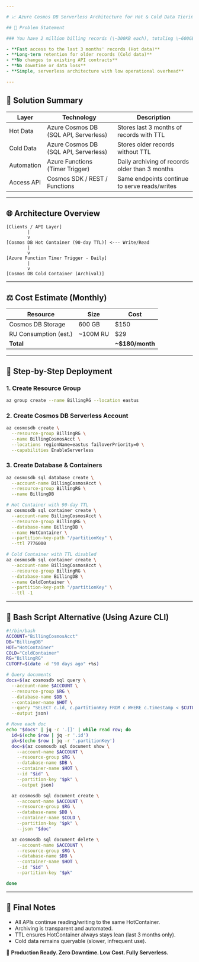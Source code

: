 ```yaml
---

# 📈 Azure Cosmos DB Serverless Architecture for Hot & Cold Data Tiering

## 📄 Problem Statement

### You have 2 million billing records (\~300KB each), totaling \~600GB. You require:

- **Fast access to the last 3 months' records (Hot data)**
- **Long-term retention for older records (Cold data)**
- **No changes to existing API contracts**
- **No downtime or data loss**
- **Simple, serverless architecture with low operational overhead**

---
```


## 📝 Solution Summary

| Layer      | Technology                            | Description                                    |
| ---------- | ------------------------------------- | ---------------------------------------------- |
| Hot Data   | Azure Cosmos DB (SQL API, Serverless) | Stores last 3 months of records with TTL       |
| Cold Data  | Azure Cosmos DB (SQL API, Serverless) | Stores older records without TTL               |
| Automation | Azure Functions (Timer Trigger)       | Daily archiving of records older than 3 months |
| Access API | Cosmos SDK / REST / Functions         | Same endpoints continue to serve reads/writes  |

---

## 🌐 Architecture Overview

```
[Clients / API Layer]
        |
        v
[Cosmos DB Hot Container (90-day TTL)] <--- Write/Read
        |
        v
[Azure Function Timer Trigger - Daily]
        |
        v
[Cosmos DB Cold Container (Archival)]
```

---

## ⚖️ Cost Estimate (Monthly)

| Resource              | Size      | Cost              |
| --------------------- | --------- | ----------------- |
| Cosmos DB Storage     | 600 GB    | \$150             |
| RU Consumption (est.) | \~100M RU | \$29              |
| **Total**             |           | **\~\$180/month** |

---

## 🚀 Step-by-Step Deployment

### 1. Create Resource Group

```bash
az group create --name BillingRG --location eastus
```

### 2. Create Cosmos DB Serverless Account

```bash
az cosmosdb create \
  --resource-group BillingRG \
  --name BillingCosmosAcct \
  --locations regionName=eastus failoverPriority=0 \
  --capabilities EnableServerless
```

### 3. Create Database & Containers

```bash
az cosmosdb sql database create \
  --account-name BillingCosmosAcct \
  --resource-group BillingRG \
  --name BillingDB

# Hot Container with 90-day TTL
az cosmosdb sql container create \
  --account-name BillingCosmosAcct \
  --resource-group BillingRG \
  --database-name BillingDB \
  --name HotContainer \
  --partition-key-path "/partitionKey" \
  --ttl 7776000

# Cold Container with TTL disabled
az cosmosdb sql container create \
  --account-name BillingCosmosAcct \
  --resource-group BillingRG \
  --database-name BillingDB \
  --name ColdContainer \
  --partition-key-path "/partitionKey" \
  --ttl -1
```


---

## 🔄 Bash Script Alternative (Using Azure CLI)

```bash
#!/bin/bash
ACCOUNT="BillingCosmosAcct"
DB="BillingDB"
HOT="HotContainer"
COLD="ColdContainer"
RG="BillingRG"
CUTOFF=$(date -d "90 days ago" +%s)

# Query documents
docs=$(az cosmosdb sql query \
  --account-name $ACCOUNT \
  --resource-group $RG \
  --database-name $DB \
  --container-name $HOT \
  --query "SELECT c.id, c.partitionKey FROM c WHERE c.timestamp < $CUTOFF" \
  --output json)

# Move each doc
echo "$docs" | jq -c '.[]' | while read row; do
  id=$(echo $row | jq -r '.id')
  pk=$(echo $row | jq -r '.partitionKey')
  doc=$(az cosmosdb sql document show \
    --account-name $ACCOUNT \
    --resource-group $RG \
    --database-name $DB \
    --container-name $HOT \
    --id "$id" \
    --partition-key "$pk" \
    --output json)

  az cosmosdb sql document create \
    --account-name $ACCOUNT \
    --resource-group $RG \
    --database-name $DB \
    --container-name $COLD \
    --partition-key "$pk" \
    --json "$doc"

  az cosmosdb sql document delete \
    --account-name $ACCOUNT \
    --resource-group $RG \
    --database-name $DB \
    --container-name $HOT \
    --id "$id" \
    --partition-key "$pk"

done
```

---

## 📝 Final Notes

- All APIs continue reading/writing to the same HotContainer.
- Archiving is transparent and automated.
- TTL ensures HotContainer always stays lean (last 3 months only).
- Cold data remains queryable (slower, infrequent use).

🚀 **Production Ready. Zero Downtime. Low Cost. Fully Serverless.**

